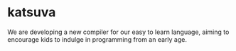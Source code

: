 # katsuva
We are developing a new compiler for our easy to learn language, aiming to 
encourage kids to indulge in programming from an early age.
